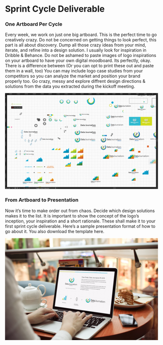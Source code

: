 # Sprint Cycle Deliverable

### One Artboard Per Cycle
Every week, we work on just one big artboard. This is the perfect time to go creatively crazy. Do not be concerned on getting things to look perfect, this part is all about discovery. Dump all those crazy ideas from your mind, iterate, and refine into a design solution. I usually look for inspiration in Dribble & Behance. Do not be ashamed to paste images of logo inspirations on your artboard to have your own digital moodboard. Its perfectly, okay. There is a difference between  (Or you can opt to print these out and paste them in a wall, too) You can may include logo case studies from your competitors so you can analyze the market and position your brand properly too. Go crazy, messy and explore diffrent design directions & solutions from the data you extracted during the kickoff meeting.

![](../assets/messy-artboard.png)

### From Artboard to Presentation
Now it’s time to make order out from chaos. Decide which design solutions makes it to the list. It is important to show the concept of the logo’s inception, your inspiration and a short rationale. These shall make it to your first sprint cycle deliverable. Here’s a sample presentation format of how to go about it. You also download the template here. 

![](../assets/presentation.png)
